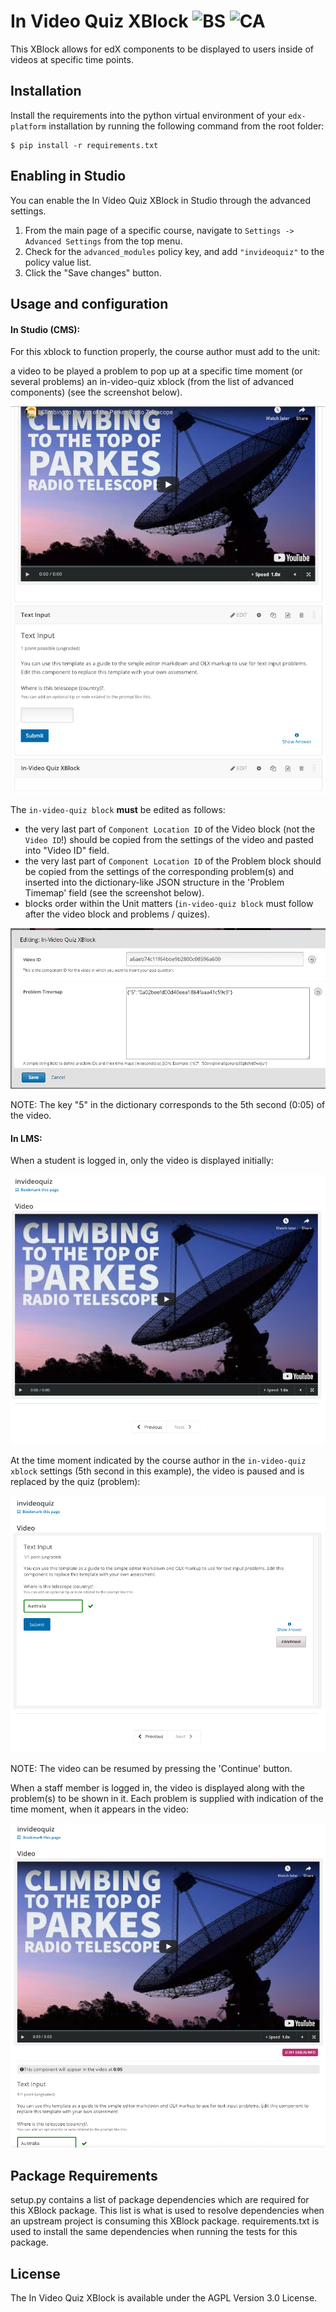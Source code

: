 In Video Quiz XBlock ![BS] ![CA]
================================

This XBlock allows for edX components to be displayed to users inside of videos at specific time points.

Installation
------------

Install the requirements into the python virtual environment of your
``edx-platform`` installation by running the following command from the
root folder:

```
$ pip install -r requirements.txt
```

Enabling in Studio
------------------

You can enable the In Video Quiz XBlock in Studio through the
advanced settings.

1. From the main page of a specific course, navigate to
   ``Settings ->    Advanced Settings`` from the top menu.
2. Check for the ``advanced_modules`` policy key, and add
   ``"invideoquiz"`` to the policy value list.
3. Click the "Save changes" button.

Usage and configuration
-----------------------

#### In Studio (CMS):

For this xblock to function properly, the course author must add to the unit:

a video to be played
a problem to pop up at a specific time moment (or several problems)
an in-video-quiz xblock (from the list of advanced components)
(see the screenshot below).

![Studio Unit view](/doc/img/invquiz-unit.png)

The `in-video-quiz block` **must** be edited as follows:

- the very last part of `Component Location ID` of the Video block (not the `Video ID`!) should be copied from the settings of the video and pasted into "Video ID" field.
- the very last part of `Component Location ID` of the Problem block should be copied from the settings of the
corresponding problem(s) and inserted into the dictionary-like JSON structure in the 'Problem Timemap' field (see the screenshot below).
- blocks order within the Unit matters (`in-video-quiz block` must follow after the video block and problems / quizes).

![Studio xBlock Editor view](/doc/img/invquiz-editor.png)

NOTE: The key "5" in the dictionary corresponds to the 5th second (0:05) of the video.

#### In LMS:

When a student is logged in, only the video is displayed initially:

![LMS Student view](/doc/img/invquiz-lms-view.png)

At the time moment indicated by the course author in the `in-video-quiz xblock` settings (5th second in this example), the video is paused and is replaced by the quiz (problem):

![LMS Student quiz view ](/doc/img/invquiz-lms-continue.png)

NOTE: The video can be resumed by pressing the 'Continue' button.

When a staff member is logged in, the video is displayed along with the problem(s) to be shown in it. Each problem is supplied with indication of the time moment, when it appears in the video:

![LMS Staff view](/doc/img/invquiz-lms-staff-view.png)

Package Requirements
--------------------

setup.py contains a list of package dependencies which are required for this XBlock package.
This list is what is used to resolve dependencies when an upstream project is consuming
this XBlock package. requirements.txt is used to install the same dependencies when running
the tests for this package.

License
-------

The In Video Quiz XBlock is available under the AGPL Version 3.0 License.


[BS]: https://travis-ci.org/Stanford-Online/xblock-in-video-quiz.svg

[CA]: https://coveralls.io/repos/Stanford-Online/xblock-in-video-quiz/badge.svg?branch=master&service=github
